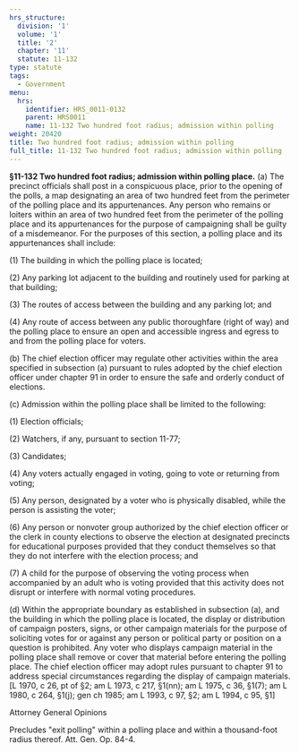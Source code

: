 ```yaml
---
hrs_structure:
  division: '1'
  volume: '1'
  title: '2'
  chapter: '11'
  statute: 11-132
type: statute
tags:
  - Government
menu:
  hrs:
    identifier: HRS_0011-0132
    parent: HRS0011
    name: 11-132 Two hundred foot radius; admission within polling
weight: 20420
title: Two hundred foot radius; admission within polling
full_title: 11-132 Two hundred foot radius; admission within polling
---
```

**§11-132 Two hundred foot radius; admission within polling place.** (a) The precinct officials shall post in a conspicuous place, prior to the opening of the polls, a map designating an area of two hundred feet from the perimeter of the polling place and its appurtenances. Any person who remains or loiters within an area of two hundred feet from the perimeter of the polling place and its appurtenances for the purpose of campaigning shall be guilty of a misdemeanor. For the purposes of this section, a polling place and its appurtenances shall include:

(1) The building in which the polling place is located;

(2) Any parking lot adjacent to the building and routinely used for parking at that building;

(3) The routes of access between the building and any parking lot; and

(4) Any route of access between any public thoroughfare (right of way) and the polling place to ensure an open and accessible ingress and egress to and from the polling place for voters.

(b) The chief election officer may regulate other activities within the area specified in subsection (a) pursuant to rules adopted by the chief election officer under chapter 91 in order to ensure the safe and orderly conduct of elections.

(c) Admission within the polling place shall be limited to the following:

(1) Election officials;

(2) Watchers, if any, pursuant to section 11-77;

(3) Candidates;

(4) Any voters actually engaged in voting, going to vote or returning from voting;

(5) Any person, designated by a voter who is physically disabled, while the person is assisting the voter;

(6) Any person or nonvoter group authorized by the chief election officer or the clerk in county elections to observe the election at designated precincts for educational purposes provided that they conduct themselves so that they do not interfere with the election process; and

(7) A child for the purpose of observing the voting process when accompanied by an adult who is voting provided that this activity does not disrupt or interfere with normal voting procedures.

(d) Within the appropriate boundary as established in subsection (a), and the building in which the polling place is located, the display or distribution of campaign posters, signs, or other campaign materials for the purpose of soliciting votes for or against any person or political party or position on a question is prohibited. Any voter who displays campaign material in the polling place shall remove or cover that material before entering the polling place. The chief election officer may adopt rules pursuant to chapter 91 to address special circumstances regarding the display of campaign materials. [L 1970, c 26, pt of §2; am L 1973, c 217, §1(nn); am L 1975, c 36, §1(7); am L 1980, c 264, §1(j); gen ch 1985; am L 1993, c 97, §2; am L 1994, c 95, §1]

Attorney General Opinions

Precludes "exit polling" within a polling place and within a thousand-foot radius thereof. Att. Gen. Op. 84-4.